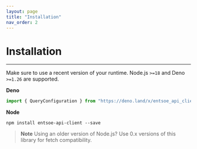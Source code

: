 ```yaml
---
layout: page
title: "Installation"
nav_order: 2
---
```


# Installation

---

Make sure to use a recent version of your runtime. Node.js `>=18` and Deno `>=1.26` are supported.

**Deno**
```javascript
import { QueryConfiguration } from "https://deno.land/x/entsoe_api_client/mod.ts";
```

**Node**
```
npm install entsoe-api-client --save
```

> **Note**
> Using an older version of Node.js? Use 0.x versions of this library for fetch compatibility.
